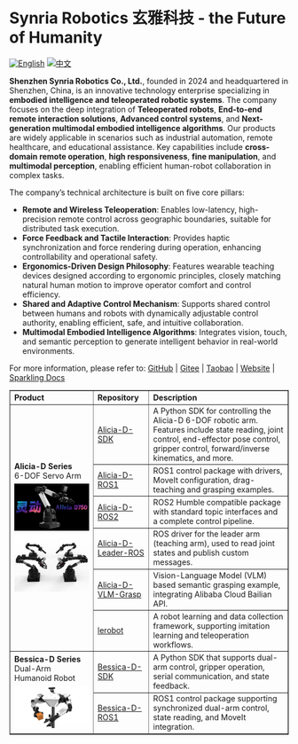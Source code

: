 # Synria Robotics 玄雅科技 -  the Future of Humanity

[![English](https://img.shields.io/badge/EN-blue)](README_EN.md)
[![中文](https://img.shields.io/badge/中文-red)](README.md)

**Shenzhen Synria Robotics Co., Ltd.**, founded in 2024 and headquartered in Shenzhen, China, is an innovative technology enterprise specializing in **embodied intelligence and teleoperated robotic systems**. The company focuses on the deep integration of **Teleoperated robots**, **End-to-end remote interaction solutions**, **Advanced control systems**, and **Next-generation multimodal embodied intelligence algorithms**. Our products are widely applicable in scenarios such as industrial automation, remote healthcare, and educational assistance. Key capabilities include **cross-domain remote operation**, **high responsiveness**, **fine manipulation**, and **multimodal perception**, enabling efficient human-robot collaboration in complex tasks.

The company’s technical architecture is built on five core pillars:

- **Remote and Wireless Teleoperation**: Enables low-latency, high-precision remote control across geographic boundaries, suitable for distributed task execution.  
- **Force Feedback and Tactile Interaction**: Provides haptic synchronization and force rendering during operation, enhancing controllability and operational safety.  
- **Ergonomics-Driven Design Philosophy**: Features wearable teaching devices designed according to ergonomic principles, closely matching natural human motion to improve operator comfort and control efficiency.  
- **Shared and Adaptive Control Mechanism**: Supports shared control between humans and robots with dynamically adjustable control authority, enabling efficient, safe, and intuitive collaboration.  
- **Multimodal Embodied Intelligence Algorithms**: Integrates vision, touch, and semantic perception to generate intelligent behavior in real-world environments.


For more information, please refer to: 
[GitHub](https://github.com/Synria-Robotics) | [Gitee](https://gitee.com/Synria-Robotics) | [Taobao](https://m.tb.cn/h.h2cVdhu5JXDQvPu) | [Website](https://www.xuanyatech.com/) | [Sparkling Docs](https://docs.sparklingrobo.com/)


<table border="1" cellspacing="0" cellpadding="6" style="border-collapse: collapse; width: 100%; text-align: left;">
  <thead>
    <tr>
      <th style="width: 30%;">Product</th>
      <th style="width: 20%;">Repository</th>
      <th>Description</th>
    </tr>
  </thead>
  <tbody>
    <tr>
      <td rowspan="6"><strong>Alicia-D Series</strong><br/>6-DOF Servo Arm
        <img src="../imgs/Alicia-D.jpg" alt="Alicia-D Preview" style="width: 200px; margin-top: 6px;" /><br/>
        <img src="../imgs/Alicia_Duo_V5_4.png" alt="Alicia-D Preview" style="width: 200px; margin-top: 6px;" />
      </td>
      <td><a href="https://github.com/Synria-Robotics/Alicia-D-SDK">Alicia-D-SDK</a></td>
      <td>A Python SDK for controlling the Alicia-D 6-DOF robotic arm. Features include state reading, joint control, end-effector pose control, gripper control, forward/inverse kinematics, and more.</td>
    </tr>
    <tr>
      <td><a href="https://github.com/Synria-Robotics/Alicia-D-ROS1">Alicia-D-ROS1</a></td>
      <td>ROS1 control package with drivers, MoveIt configuration, drag-teaching and grasping examples.</td>
    </tr>
    <tr>
      <td><a href="https://github.com/Synria-Robotics/Alicia-D-ROS2">Alicia-D-ROS2</a></td>
      <td>ROS2 Humble compatible package with standard topic interfaces and a complete control pipeline.</td>
    </tr>
    <tr>
      <td><a href="https://github.com/Synria-Robotics/Alicia-D-Leader-ROS">Alicia-D-Leader-ROS</a></td>
      <td>ROS driver for the leader arm (teaching arm), used to read joint states and publish custom messages.</td>
    </tr>
    <tr>
      <td><a href="https://github.com/Synria-Robotics/Alicia-D-VLM-Grasp">Alicia-D-VLM-Grasp</a></td>
      <td>Vision-Language Model (VLM) based semantic grasping example, integrating Alibaba Cloud Bailian API.</td>
    </tr>
    <tr>
      <td><a href="https://github.com/Synria-Robotics/lerobot">lerobot</a></td>
      <td>A robot learning and data collection framework, supporting imitation learning and teleoperation workflows.</td>
    </tr>
    <tr>
      <td rowspan="2"><strong>Bessica-D Series</strong><br/>Dual-Arm Humanoid Robot
        <img src="../imgs/Bessica-D.png" alt="Bessica-D Preview" style="width: 200px; margin-top: 6px;" />
      </td>
      <td><a href="https://github.com/Synria-Robotics/Bessica-D-SDK">Bessica-D-SDK</a></td>
      <td>A Python SDK that supports dual-arm control, gripper operation, serial communication, and state feedback.</td>
    </tr>
    <tr>
      <td><a href="https://github.com/Synria-Robotics/Bessica-D-ROS1">Bessica-D-ROS1</a></td>
      <td>ROS1 control package supporting synchronized dual-arm control, state reading, and MoveIt integration.</td>
    </tr>
  </tbody>
</table>